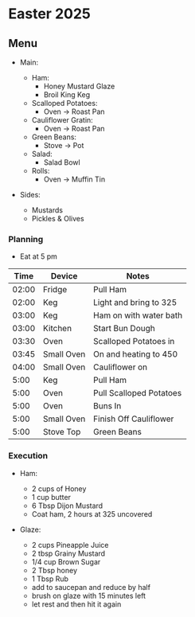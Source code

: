 # Easter 2025

## Menu

- Main:

  - Ham:
    - Honey Mustard Glaze
    - Broil King Keg
  - Scalloped Potatoes:
    - Oven -> Roast Pan
  - Cauliflower Gratin:
    - Oven -> Roast Pan
  - Green Beans:
    - Stove -> Pot
  - Salad:
    - Salad Bowl
  - Rolls:
    - Oven -> Muffin Tin

- Sides:

  - Mustards
  - Pickles & Olives

### Planning

- Eat at 5 pm

| Time  | Device     | Notes                   |
| ----- | ---------- | ----------------------- |
| 02:00 | Fridge     | Pull Ham                |
| 02:00 | Keg        | Light and bring to 325  |
| 03:00 | Keg        | Ham on with water bath  |
| 03:00 | Kitchen    | Start Bun Dough         |
| 03:30 | Oven       | Scalloped Potatoes in   |
| 03:45 | Small Oven | On and heating to 450   |
| 04:00 | Small Oven | Cauliflower on          |
| 5:00  | Keg        | Pull Ham                |
| 5:00  | Oven       | Pull Scalloped Potatoes |
| 5:00  | Oven       | Buns In                 |
| 5:00  | Small Oven | Finish Off Cauliflower  |
| 5:00  | Stove Top  | Green Beans             |

### Execution

- Ham:

  - 2 cups of Honey
  - 1 cup butter
  - 6 Tbsp Dijon Mustard
  - Coat ham, 2 hours at 325 uncovered

- Glaze:

  - 2 cups Pineapple Juice
  - 2 tbsp Grainy Mustard
  - 1/4 cup Brown Sugar
  - 2 Tbsp honey
  - 1 Tbsp Rub
  - add to saucepan and reduce by half
  - brush on glaze with 15 minutes left
  - let rest and then hit it again
